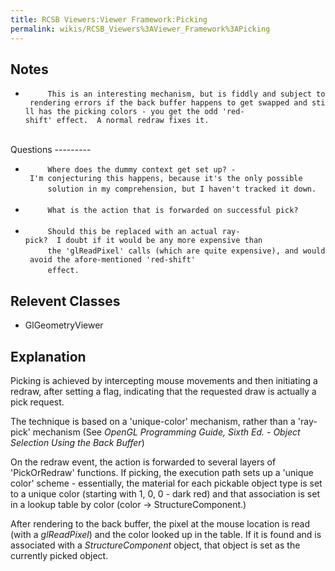 ```yaml
---
title: RCSB Viewers:Viewer Framework:Picking
permalink: wikis/RCSB_Viewers%3AViewer_Framework%3APicking
---
```


Notes
-----

-   `     This is an interesting mechanism, but is fiddly and subject to rendering errors if the back buffer happens to get swapped and still has the picking colors - you get the odd 'red-shift' effect.  A normal redraw fixes it.`  
    `   `

</li>
</ul>
Questions
---------

-   `     Where does the dummy context get set up? - I'm conjecturing this happens, because it's the only possible`  
    `     solution in my comprehension, but I haven't tracked it down.`  
    `   `
-   `     What is the action that is forwarded on successful pick?`  
    `   `
-   `     Should this be replaced with an actual ray-pick?  I doubt if it would be any more expensive than`  
    `     the 'glReadPixel' calls (which are quite expensive), and would avoid the afore-mentioned 'red-shift'`  
    `     effect.`

Relevent Classes
----------------

-   GlGeometryViewer

Explanation
-----------

Picking is achieved by intercepting mouse movements and then initiating
a redraw, after setting a flag, indicating that the requested draw is
actually a pick request.

The technique is based on a 'unique-color' mechanism, rather than a
'ray-pick' mechanism (See *OpenGL Programming Guide, Sixth Ed. - Object
Selection Using the Back Buffer*)

On the redraw event, the action is forwarded to several layers of
'PickOrRedraw' functions. If picking, the execution path sets up a
'unique color' scheme - essentially, the material for each pickable
object type is set to a unique color (starting with 1, 0, 0 - dark red)
and that association is set in a lookup table by color (color -\>
StructureComponent.)

After rendering to the back buffer, the pixel at the mouse location is
read (with a <em>glReadPixel</em>) and the color looked up in the table.
If it is found and is associated with a <em>StructureComponent</em>
object, that object is set as the currently picked object.
